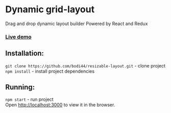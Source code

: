 # Dynamic grid-layout 
Drag and drop dynamic layout builder Powered by React and Redux <br>
### [Live demo](https://bodi44.github.io/resizable-layout/)

## Installation:
`git clone https://github.com/bodi44/resizable-layout.git` - clone project   
`npm install` - install project dependencies
## Running:
`npm start` - run project <br>
Open [http://localhost:3000](http://localhost:3000) to view it in the browser.
